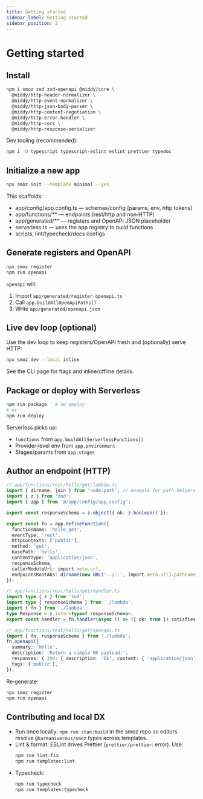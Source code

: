 ```yaml
---
title: Getting started
sidebar_label: Getting started
sidebar_position: 2
---
```


# Getting started

## Install
```bash
npm i smoz zod zod-openapi @middy/core \
  @middy/http-header-normalizer \
  @middy/http-event-normalizer \
  @middy/http-json-body-parser \
  @middy/http-content-negotiation \
  @middy/http-error-handler \
  @middy/http-cors \
  @middy/http-response-serializer
```

Dev tooling (recommended):

```bash
npm i -D typescript typescript-eslint eslint prettier typedoc
```

## Initialize a new app

```bash
npx smoz init --template minimal --yes
```

This scaffolds:

- app/config/app.config.ts — schemas/config (params, env, http tokens)
- app/functions/** — endpoints (rest/http and non‑HTTP)
- app/generated/** — registers and OpenAPI JSON placeholder
- serverless.ts — uses the app registry to build functions
- scripts, lint/typecheck/docs configs

## Generate registers and OpenAPI

```bash
npx smoz register
npm run openapi
```

`openapi` will:

1) Import `app/generated/register.openapi.ts`
2) Call `app.buildAllOpenApiPaths()`
3) Write `app/generated/openapi.json`

## Live dev loop (optional)

Use the dev loop to keep registers/OpenAPI fresh and (optionally) serve HTTP:

```bash
npx smoz dev --local inline
```

See the CLI page for flags and inline/offline details.

## Package or deploy with Serverless

```bash
npm run package   # no deploy
# or
npm run deploy
```
Serverless picks up:

- `functions` from `app.buildAllServerlessFunctions()`
- Provider‑level env from `app.environment`
- Stages/params from `app.stages`

## Author an endpoint (HTTP)

````ts
// app/functions/rest/hello/get/lambda.ts
import { dirname, join } from 'node:path'; // example for path helpers
import { z } from 'zod';
import { app } from '@/app/config/app.config';

export const responseSchema = z.object({ ok: z.boolean() });

export const fn = app.defineFunction({
  functionName: 'hello_get',
  eventType: 'rest',
  httpContexts: ['public'],
  method: 'get',
  basePath: 'hello',
  contentType: 'application/json',
  responseSchema,
  callerModuleUrl: import.meta.url,
  endpointsRootAbs: dirname(new URL('../..', import.meta.url).pathname),
});
````

````ts
// app/functions/rest/hello/get/handler.ts
import type { z } from 'zod';
import type { responseSchema } from './lambda';
import { fn } from './lambda';
type Response = z.infer<typeof responseSchema>;
export const handler = fn.handler(async () => ({ ok: true }) satisfies Response);
````

````ts
// app/functions/rest/hello/get/openapi.ts
import { fn, responseSchema } from './lambda';
fn.openapi({
  summary: 'Hello',
  description: 'Return a simple OK payload.',
  responses: { 200: { description: 'Ok', content: { 'application/json': { schema: responseSchema } } } },
  tags: ['public'],
});
````

Re‑generate:

```bash
npx smoz register
npm run openapi
```

## Contributing and local DX

- Run once locally: `npm run stan:build` in the smoz repo so editors resolve
  `@karmaniverous/smoz` types across templates.
- Lint & format: ESLint drives Prettier (`prettier/prettier`: error). Use:
  ```bash
  npm run lint:fix
  npm run templates:lint
  ```
- Typecheck:
  ```bash
  npm run typecheck
  npm run templates:typecheck
  ```
